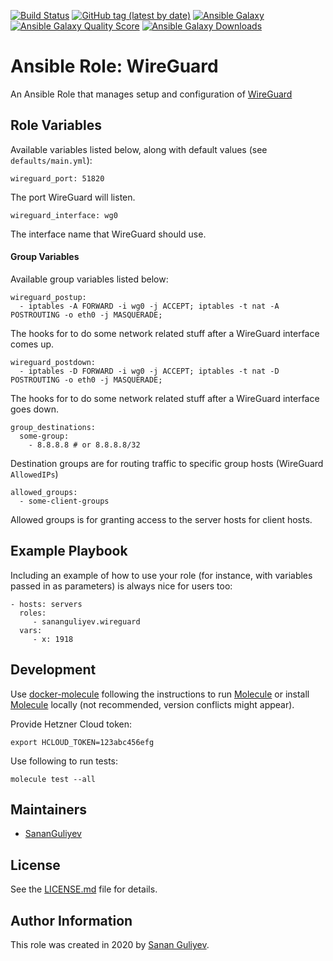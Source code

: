 [![Build Status](https://travis-ci.com/SananGuliyev/ansible-role-wireguard.svg?branch=master)](https://travis-ci.com/SananGuliyev/ansible-role-wireguard)
[![GitHub tag (latest by date)](https://img.shields.io/github/v/tag/SananGuliyev/ansible-role-wireguard)](https://galaxy.ansible.com/sananguliyev/wireguard)
[![Ansible Galaxy](https://img.shields.io/badge/role-sananguliyev.wireguard-blue.svg)](https://galaxy.ansible.com/sananguliyev/wireguard/)
[![Ansible Galaxy Quality Score](https://img.shields.io/ansible/quality/51749)](https://galaxy.ansible.com/sananguliyev/wireguard/)
[![Ansible Galaxy Downloads](https://img.shields.io/ansible/role/d/51749.svg?color=blue)](https://galaxy.ansible.com/sananguliyev/wireguard/)

# Ansible Role: WireGuard

An Ansible Role that manages setup and configuration of [WireGuard](https://www.wireguard.com/)

## Role Variables

Available variables listed below, along with default values (see `defaults/main.yml`):

    wireguard_port: 51820

The port WireGuard will listen.

    wireguard_interface: wg0

The interface name that WireGuard should use.

#### Group Variables

Available group variables listed below:

    wireguard_postup: 
      - iptables -A FORWARD -i wg0 -j ACCEPT; iptables -t nat -A POSTROUTING -o eth0 -j MASQUERADE;

The hooks for to do some network related stuff after a WireGuard interface comes up.

    wireguard_postdown: 
      - iptables -D FORWARD -i wg0 -j ACCEPT; iptables -t nat -D POSTROUTING -o eth0 -j MASQUERADE;

The hooks for to do some network related stuff after a WireGuard interface goes down.

    group_destinations:
      some-group:
        - 8.8.8.8 # or 8.8.8.8/32

Destination groups are for routing traffic to specific group hosts (WireGuard `AllowedIPs`) 

    allowed_groups:
      - some-client-groups

Allowed groups is for granting access to the server hosts for client hosts.

## Example Playbook

Including an example of how to use your role (for instance, with variables passed in as parameters) is always nice for users too:

    - hosts: servers
      roles:
         - sananguliyev.wireguard
      vars:
         - x: 1918

## Development

Use [docker-molecule](https://github.com/infrastructr/docker-molecule) following the instructions to run [Molecule](https://molecule.readthedocs.io/en/stable/)
or install [Molecule](https://molecule.readthedocs.io/en/stable/) locally (not recommended, version conflicts might appear).

Provide Hetzner Cloud token:

    export HCLOUD_TOKEN=123abc456efg

Use following to run tests:

    molecule test --all

## Maintainers

- [SananGuliyev](https://github.com/SananGuliyev)

## License

See the [LICENSE.md](LICENSE.md) file for details.

## Author Information

This role was created in 2020 by [Sanan Guliyev](https://sanan.guliev.info/).
